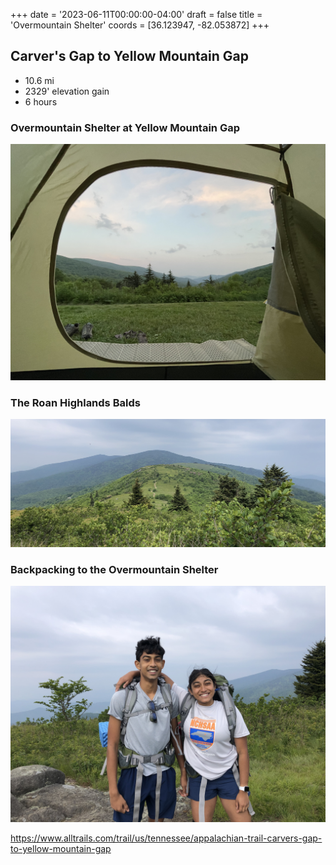 +++
date = '2023-06-11T00:00:00-04:00'
draft = false
title = 'Overmountain Shelter'
coords = [36.123947, -82.053872]
+++

## Carver's Gap to Yellow Mountain Gap

* 10.6 mi
* 2329' elevation gain
* 6 hours

### Overmountain Shelter at Yellow Mountain Gap
![OvermountainShelter.jpg](OvermountainShelter.jpg "View from the campground")

### The Roan Highlands Balds
![TheBalds.jpg](TheBalds.jpg "Appalachian Trail Balds")

### Backpacking to the Overmountain Shelter
![TheBackpackers.jpg](TheBackpackers.jpg "Backpackers")

https://www.alltrails.com/trail/us/tennessee/appalachian-trail-carvers-gap-to-yellow-mountain-gap
